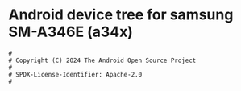 # Android device tree for samsung SM-A346E (a34x)

```
#
# Copyright (C) 2024 The Android Open Source Project
#
# SPDX-License-Identifier: Apache-2.0
#
```
